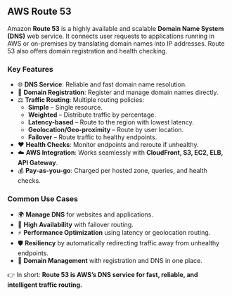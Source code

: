 ## AWS Route 53

Amazon **Route 53** is a highly available and scalable **Domain Name System (DNS)** web service. It connects user requests to applications running in AWS or on-premises by translating domain names into IP addresses. Route 53 also offers domain registration and health checking.

### Key Features
- 🌐 **DNS Service**: Reliable and fast domain name resolution.  
- 📝 **Domain Registration**: Register and manage domain names directly.  
- ⚖️ **Traffic Routing**: Multiple routing policies:
  - **Simple** – Single resource.  
  - **Weighted** – Distribute traffic by percentage.  
  - **Latency-based** – Route to the region with lowest latency.  
  - **Geolocation/Geo-proximity** – Route by user location.  
  - **Failover** – Route traffic to healthy endpoints.  
- ❤️ **Health Checks**: Monitor endpoints and reroute if unhealthy.  
- ☁️ **AWS Integration**: Works seamlessly with **CloudFront, S3, EC2, ELB, API Gateway**.  
- 💰 **Pay-as-you-go**: Charged per hosted zone, queries, and health checks.  

### Common Use Cases
- 🌍 **Manage DNS** for websites and applications.  
- 🔄 **High Availability** with failover routing.  
- ⚡ **Performance Optimization** using latency or geolocation routing.  
- 🛡️ **Resiliency** by automatically redirecting traffic away from unhealthy endpoints.  
- 📝 **Domain Management** with registration and DNS in one place.  

👉 In short: **Route 53 is AWS’s DNS service for fast, reliable, and intelligent traffic routing.**
